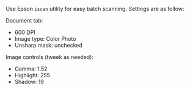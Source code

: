 Use Epson `iscan` utility for easy batch scanning.
Settings are as follow:

Document tab:
  - 600 DPI
  - Image type: Color Photo
  - Unsharp mask: unchecked

Image controls (tweek as needed):
  - Gamma: 1.52
  - Highlight: 255
  - Shadow: 19

